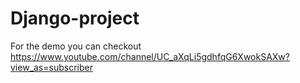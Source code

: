 # Django-project
For the demo you can checkout 
https://www.youtube.com/channel/UC_aXqLi5gdhfqG6XwokSAXw?view_as=subscriber

